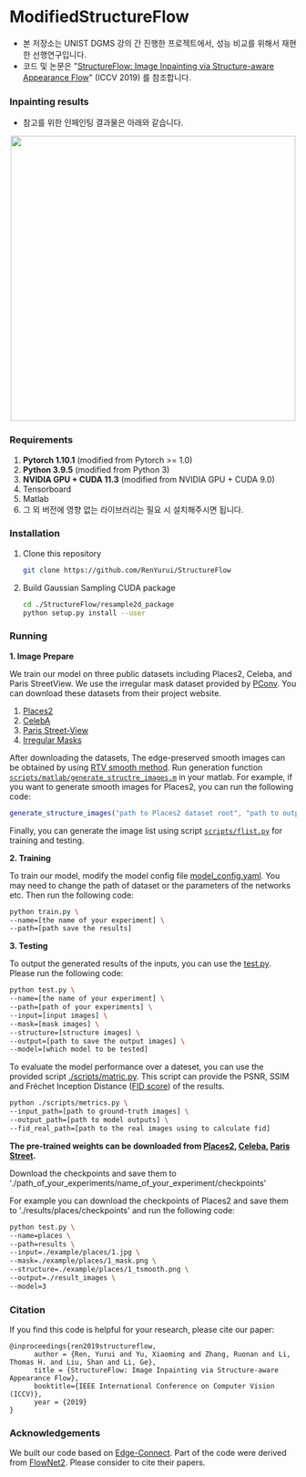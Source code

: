 # ModifiedStructureFlow
- 본 저장소는 UNIST DGMS 강의 간 진행한 프로젝트에서, 성능 비교를 위해서 재현한 선행연구입니다. 
- 코드 및 논문은 "[StructureFlow: Image Inpainting via Structure-aware Appearance Flow](https://arxiv.org/abs/1908.03852)" (ICCV 2019) 를 참조합니다.


### Inpainting results
- 참고를 위한 인페인팅 결과물은 아래와 같습니다.
<p align='center'>  
  <img src='https://user-images.githubusercontent.com/30292465/62820141-8e634300-bb92-11e9-9895-570f020edc47.png' width='500'/>
</p>

### Requirements

1. **Pytorch 1.10.1** (modified from Pytorch >= 1.0)
2. **Python 3.9.5** (modified from Python 3)
3. **NVIDIA GPU + CUDA 11.3** (modified from NVIDIA GPU + CUDA 9.0)
4. Tensorboard
5. Matlab
6. 그 외 버전에 영향 없는 라이브러리는 필요 시 설치해주시면 됩니다.

### Installation

1. Clone this repository

   ```bash
   git clone https://github.com/RenYurui/StructureFlow
   ```

2. Build Gaussian Sampling CUDA package 

   ```bash
   cd ./StructureFlow/resample2d_package
   python setup.py install --user
   ```


### Running

**1.	Image Prepare**

We train our model on three public datasets including Places2, Celeba, and Paris StreetView. We use the irregular mask dataset provided by [PConv](https://arxiv.org/abs/1804.07723). You can download these datasets from their project website.

1. [Places2](http://places2.csail.mit.edu)
2. [CelebA](http://mmlab.ie.cuhk.edu.hk/projects/CelebA.html) 
3. [Paris Street-View](https://github.com/pathak22/context-encoder) 
4. [Irregular Masks](http://masc.cs.gmu.edu/wiki/partialconv)

After downloading the datasets, The edge-preserved smooth images can be obtained by using [RTV smooth method](http://www.cse.cuhk.edu.hk/~leojia/projects/texturesep/). Run generation function [`scripts/matlab/generate_structre_images.m`](scripts/matlab/generate_structure_images.m) in your matlab. For example, if you want to generate smooth images for Places2, you can run the following code:

```matlab
generate_structure_images("path to Places2 dataset root", "path to output folder");
```

Finally, you can generate the image list using script  [`scripts/flist.py`](scripts/flist.py) for training and testing.

**2.	Training**

To train our model, modify the model config file [model_config.yaml](model_config.yaml). You may need to change the path of dataset or the parameters of the networks etc. Then run the following code:

```bash
python train.py \
--name=[the name of your experiment] \
--path=[path save the results] 
```

**3.	Testing**

To output the generated results of the inputs, you can use the [test.py](test.py).  Please run the following code:

```bash
python test.py \
--name=[the name of your experiment] \
--path=[path of your experiments] \
--input=[input images] \
--mask=[mask images] \
--structure=[structure images] \
--output=[path to save the output images] \
--model=[which model to be tested]
```

To evaluate the model performance over a dateset, you can use the provided script [./scripts/matric.py](scripts/metrics.py). This script can provide the PSNR, SSIM and Fréchet Inception Distance ([FID score](https://github.com/mseitzer/pytorch-fid))  of the results.

```bash
python ./scripts/metrics.py \
--input_path=[path to ground-truth images] \ 
--output_path=[path to model outputs] \
--fid_real_path=[path to the real images using to calculate fid]
```

**The pre-trained weights can be downloaded from [Places2](https://drive.google.com/open?id=1K7U6fYthC4Acsx0GBde5iszHJWymyv1A), [Celeba](https://drive.google.com/open?id=1PrLgcEd964etxZcHIOE93uUONB9-b6pI), [Paris Street](https://drive.google.com/open?id=18AQpgsYZtA_eL-aJb6n8-geWLdihwXAi).**

Download the checkpoints and save them to './path_of_your_experiments/name_of_your_experiment/checkpoints'

For example you can download the checkpoints of Places2 and save them to './results/places/checkpoints' and run the following code:

```bash
python test.py \
--name=places \
--path=results \
--input=./example/places/1.jpg \
--mask=./example/places/1_mask.png \
--structure=./example/places/1_tsmooth.png \
--output=./result_images \
--model=3
```

### Citation

If you find this code is helpful for your research, please cite our paper:

```
@inproceedings{ren2019structureflow,
      author = {Ren, Yurui and Yu, Xiaoming and Zhang, Ruonan and Li, Thomas H. and Liu, Shan and Li, Ge},
      title = {StructureFlow: Image Inpainting via Structure-aware Appearance Flow},
      booktitle={IEEE International Conference on Computer Vision (ICCV)},
      year = {2019}
}
```



### Acknowledgements

We built our code based on [Edge-Connect](https://github.com/knazeri/edge-connect). Part of the code were derived from [FlowNet2](https://github.com/NVIDIA/flownet2-pytorch). Please consider to cite their papers. 
